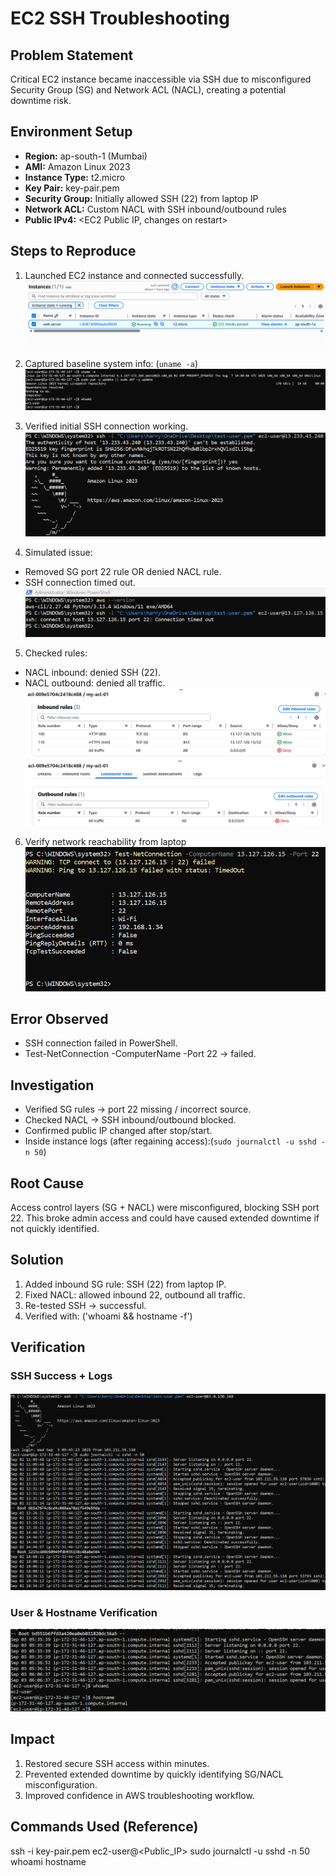 # EC2 SSH Troubleshooting

## Problem Statement
Critical EC2 instance became inaccessible via SSH due to misconfigured Security Group (SG) and Network ACL (NACL), creating a potential downtime risk.

## Environment Setup
- **Region:** ap-south-1 (Mumbai)  
- **AMI:** Amazon Linux 2023  
- **Instance Type:** t2.micro  
- **Key Pair:** key-pair.pem  
- **Security Group:** Initially allowed SSH (22) from laptop IP  
- **Network ACL:** Custom NACL with SSH inbound/outbound rules 
- **Public IPv4:** <EC2 Public IP, changes on restart>

## Steps to Reproduce
1. Launched EC2 instance and connected successfully. 
   ![Connected Terminal](./screenshots/01-connected-terminal.png)

2. Captured baseline system info: (`uname -a`)  
   ![EC2 Baseline](./screenshots/02-ec2-baseline.png)

3. Verified initial SSH connection working.  
   ![SSH Connect](./screenshots/03-ssh-connect.png)

4. Simulated issue: 
- Removed SG port 22 rule OR denied NACL rule.  
- SSH connection timed out.
   ![SSH Timeout](./screenshots/04-ssh-timeout.png)

5. Checked rules:
- NACL inbound: denied SSH (22).
- NACL outbound: denied all traffic. 
   ![NACL Inbound](./screenshots/05-nacl-inbound.png)  
   ![NACL Outbound](./screenshots/06-nacl-outbound.png)

6. Verify network reachability from laptop  
   ![Network Reachability](./screenshots/07-network-reachability.png)

## Error Observed
- SSH connection failed in PowerShell.
- Test-NetConnection -ComputerName <PublicIP> -Port 22 → failed.  

## Investigation
- Verified SG rules → port 22 missing / incorrect source.
- Checked NACL → SSH inbound/outbound blocked.
- Confirmed public IP changed after stop/start.
- Inside instance logs (after regaining access):(`sudo journalctl -u sshd -n 50`)

## Root Cause
Access control layers (SG + NACL) were misconfigured, blocking SSH port 22.
This broke admin access and could have caused extended downtime if not quickly identified.

## Solution
1. Added inbound SG rule: SSH (22) from laptop IP.
2. Fixed NACL: allowed inbound 22, outbound all traffic.
3. Re-tested SSH → successful.
4. Verified with: ('whoami && hostname -f')

## Verification

### SSH Success + Logs
![SSH Success + Logs](./screenshots/08-ssh-success-tail.png)

### User & Hostname Verification
![Whoami + Hostname](./screenshots/09-whoami-hostname.png) 

## Impact
1. Restored secure SSH access within minutes.
2. Prevented extended downtime by quickly identifying SG/NACL misconfiguration.
3. Improved confidence in AWS troubleshooting workflow.

## Commands Used (Reference)

ssh -i key-pair.pem ec2-user@<Public_IP>
sudo journalctl -u sshd -n 50
whoami
hostname